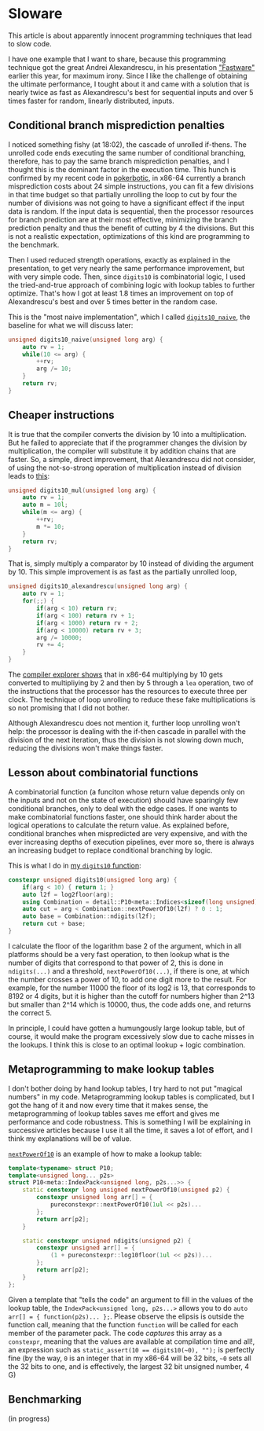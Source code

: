 # Sloware

This article is about apparently innocent programming techniques that lead to slow code.

I have one example that I want to share, because this programming technique got the great Andrei Alexandrescu, in his presentation ["Fastware"](https://youtu.be/o4-CwDo2zpg?t=18m2s) earlier this year, for maximum irony.  Since I like the challenge of obtaining the ultimate performance, I tought about it and came with a solution that is nearly twice as fast as Alexandrescu's best for sequential inputs and over 5 times faster for random, linearly distributed, inputs.

## Conditional branch misprediction penalties

I noticed something fishy (at 18:02), the cascade of unrolled if-thens.  The unrolled code ends executing the same number of conditional branching, therefore, has to pay the same branch misprediction penalties, and I thought this is the dominant factor in the execution time.  This hunch is confirmed by my recent code in [pokerbotic](https://github.com/thecppzoo/pokerbotic), in x86-64 currently a branch misprediction costs about 24 simple instructions, you can fit a few divisions in that time budget so that partially unrolling the loop to cut by four the number of divisions was not going to have a significant effect if the input data is random.  If the input data is sequential, then the processor resources for branch prediction are at their most effective, minimizing the branch prediction penalty and thus the benefit of cutting by 4 the divisions.  But this is not a realistic expectation, optimizations of this kind are programming to the benchmark.

Then I used reduced strength operations, exactly as explained in the presentation, to get very nearly the same performance improvement, but with very simple code.  Then, since `digits10` is combinatorial logic, I used the tried-and-true approach of combining logic with lookup tables to further optimize.  That's how I got at least 1.8 times an improvement on top of Alexandrescu's best and over 5 times better in the random case.

This is the "most naive implementation", which I called [`digits10_naive`](https://github.com/thecppzoo/inprogress/blob/master/src/main.cpp#L7), the baseline for what we will discuss later:

```c++
unsigned digits10_naive(unsigned long arg) {
    auto rv = 1;
    while(10 <= arg) {
        ++rv;
        arg /= 10;
    }
    return rv;
}
```

## Cheaper instructions

It is true that the compiler converts the division by 10 into a multiplication.  But he failed to appreciate that if the programmer changes the division by multiplication, the compiler will substitute it by addition chains that are faster.  So, a simple, direct improvement, that Alexandrescu did not consider, of using the not-so-strong operation of multiplication instead of division leads to [this](https://github.com/thecppzoo/inprogress/blob/master/src/main.cpp#L28):

```c++
unsigned digits10_mul(unsigned long arg) {
    auto rv = 1;
    auto m = 10l;
    while(m <= arg) {
        ++rv;
        m *= 10;
    }
    return rv;
}
```

That is, simply multiply a comparator by 10 instead of dividing the argument by 10.  This simple improvement is as fast as the partially unrolled loop,

```c++
unsigned digits10_alexandrescu(unsigned long arg) {
    auto rv = 1;
    for(;;) {
        if(arg < 10) return rv;
        if(arg < 100) return rv + 1;
        if(arg < 1000) return rv + 2;
        if(arg < 10000) return rv + 3;
        arg /= 10000;
        rv += 4;
    }
}
```

The [compiler explorer shows](https://godbolt.org/g/Yj9Un3) that in x86-64 multiplying by 10 gets converted to multipliying by 2 and then by 5 through a `lea` operation, two of the instructions that the processor has the resources to execute three per clock.  The technique of loop unrolling to reduce these fake multiplications is so not promising that I did not bother.

Although Alexandrescu does not mention it, further loop unrolling won't help: the processor is dealing with the if-then cascade in parallel with the division of the next iteration, thus the division is not slowing down much, reducing the divisions won't make things faster.

## Lesson about combinatorial functions

A combinatorial function (a funciton whose return value depends only on the inputs and not on the state of execution) should have sparingly few conditional branches, only to deal with the edge cases.  If one wants to make combinatorial functions faster, one should think harder about the logical operations to calculate the return value.  As explained before, conditional branches when mispredicted are very expensive, and with the ever increasing depths of execution pipelines, ever more so, there is always an increasing budget to replace conditional branching by logic.

This is what I do in [my `digits10` function](https://github.com/thecppzoo/inprogress/blob/master/inc/digits10/digits10.h#L55):

```c++
constexpr unsigned digits10(unsigned long arg) {
    if(arg < 10) { return 1; }
    auto l2f = log2floor(arg);
    using Combination = detail::P10<meta::Indices<sizeof(long unsigned)*8 - 1>>; 
    auto cut = arg < Combination::nextPowerOf10(l2f) ? 0 : 1;
    auto base = Combination::ndigits(l2f);
    return cut + base;
}
```

I calculate the floor of the logarithm base 2 of the argument, which in all platforms should be a very fast operation, to then lookup what is the number of digits that correspond to that power of 2, this is done in `ndigits(...)` and a threshold, `nextPowerOf10(...)`, if there is one, at which the number crosses a power of 10, to add one digit more to the result.  For example, for the number 11000 the floor of its log2 is 13, that corresponds to 8192 or 4 digits, but it is higher than the cutoff for numbers higher than 2^13 but smaller than 2^14 which is 10000, thus, the code adds one, and returns the correct 5.

In principle, I could have gotten a humungously large lookup table, but of course, it would make the program excessively slow due to cache misses in the lookups.  I think this is close to an optimal lookup + logic combination.

## Metaprogramming to make lookup tables

I don't bother doing by hand lookup tables, I try hard to not put "magical numbers" in my code.  Metaprogramming lookup tables is complicated, but I got the hang of it and now every time that it makes sense, the metaprogramming of lookup tables saves me effort and gives me performance and code robustness.  This is something I will be explaining in successive articles because I use it all the time, it saves a lot of effort, and I think my explanations will be of value.

[`nextPowerOf10`](https://github.com/thecppzoo/inprogress/blob/master/inc/digits10/digits10.h#L39) is an example of how to make a lookup table:

```c++
template<typename> struct P10;
template<unsigned long... p2s>
struct P10<meta::IndexPack<unsigned long, p2s...>> {
    static constexpr long unsigned nextPowerOf10(unsigned p2) {
        constexpr unsigned long arr[] = {
            pureconstexpr::nextPowerOf10(1ul << p2s)...
        };
        return arr[p2];
    }

    static constexpr unsigned ndigits(unsigned p2) {
        constexpr unsigned arr[] = {
            (1 + pureconstexpr::log10floor(1ul << p2s))...
        };
        return arr[p2];
    }
};
```

Given a template that "tells the code" an argument to fill in the values of the lookup table, the `IndexPack<unsigned long, p2s...>` allows you to do `auto arr[] = { function(p2s)... };`.  Please observe the elipsis is outside the function call, meaning that the function `function` will be called for each member of the parameter pack.  The code *captures* this array as a `constexpr`, meaning that the values are available at compilation time and all!, an expression such as `static_assert(10 == digits10(~0), "");` is perfectly fine (by the way, `0` is an integer that in my x86-64 will be 32 bits, `~0` sets all the 32 bits to one, and is effectively, the largest 32 bit unsigned number, 4 G)

## Benchmarking

(in progress)

